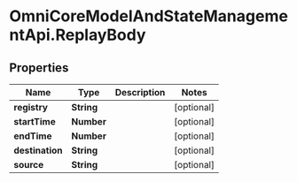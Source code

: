 # OmniCoreModelAndStateManagementApi.ReplayBody

## Properties

Name | Type | Description | Notes
------------ | ------------- | ------------- | -------------
**registry** | **String** |  | [optional] 
**startTime** | **Number** |  | [optional] 
**endTime** | **Number** |  | [optional] 
**destination** | **String** |  | [optional] 
**source** | **String** |  | [optional] 


